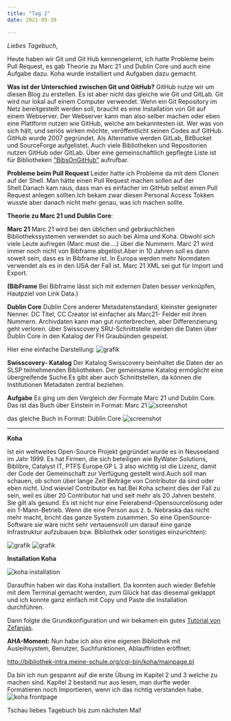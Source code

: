 ```yaml
---
title: "Tag 2"
date: 2021-09-30

---
```

_Liebes Tagebuch_,


Heute haben wir Git und Git Hub kennengelernt, ich hatte Probleme beim Pull Request, es gab Theorie zu Marc 21 und Dublin Core und auch eine Aufgabe dazu.
Koha wurde installiert und Aufgaben dazu gemacht.

**Was ist der Unterschied zwischen Git und GitHub?**
GitHub nutze wir um diesen Blog zu erstellen. Es ist aber nicht das gleiche wie Git und GitLab. Git wird nur lokal auf einem Computer verwendet. Wenn ein Git Repository im Netz bereitgestellt werden soll, braucht es eine Installation von Git auf einem Webserver. Der Webserver kann man also selber machen oder eben eine Plattform nutzen wie GitHub, welche am bekanntesten ist. Wer was von sich hält, und seriös wirken möchte, veröffentlicht seinen Codes auf GitHub. GitHub wurde 2007 gegründet. Als Alternative werden GitLab, BitBucket und SourceForge aufgelistet. Auch viele Bibliotheken und Repositorien nutzen GitHub oder GitLab. Über eine gemeinschaftlich gepflegte Liste ist für Bibliotheken ["BibsOnGitHub"](https://github.com/axel-klinger/BibsOnGitHub) aufrufbar.



**Probleme beim Pull Request**
Leider hatte ich Probleme da mit dem Clonen auf der Shell. Man hätte einen Pull Request machen sollen auf der Shell.Danach kam raus, dass man es einfacher im GitHub selbst einen Pull Request anlegen sollten.Ich bekam zwar diesen Personal Access Tokken wusste aber danach nicht mehr genau, was ich machen sollte. 



**Theorie zu Marc 21 und Dublin Core**:

**Marc 21** 
Marc 21 wird bei den üblichen und gebräuchlichen Bibliothekssystemen verwendet so auch bei Alma und Koha.
Obwohl sich viele Leute aufregen (Marc must die....) über die Nummern. Marc 21  wird immer noch nicht von Bibframe abgelöst.Aber in 10 Jahren soll es dann soweit sein, dass es in Bibframe ist. In Europa werden mehr Normdaten verwendet als es in den USA der Fall ist. Marc 21 XML sei gut für Import und Export.

**(BibFrame** Bei Bibframe lässt sich mit externen Daten besser verknüpfen, Hautpziel von Link Data.)


**Dublin Core**
Dublin Core anderer Metadatenstandard, kleinster geeigneter Nenner.
DC Titel, CC Creator ist einfacher als Marc21- Felder mit ihren Nummern.
Archivdaten kann man gut runterbrechen, aber Differenzierung geht verloren.
über Swisscovery  SRU-Schnittstelle werden die Daten über Dublin Core in den Katalog der FH Graubünden gespeist.


Hier eine einfache Darstellung:
![grafik](https://user-images.githubusercontent.com/90834735/135484783-ba68c0bd-1bb3-4d98-9186-0f78515a319b.png)


**Swisscovery- Katalog**
Der Katalog Swisscovery beinhaltet die Daten der an SLSP teilnehmenden Bibliotheken.
Der gemeinsame Katalog ermöglicht eine übergreifende Suche.Es gibt aber auch Schnittstellen, da können die Institutionen Metadaten zentral beziehen.
   


**Aufgabe**
Es ging um den Vergleich der Formate Marc 21 und Dublin Core.
Das ist das Buch über Einstein in Format: Marc 21
![screenshot](https://user-images.githubusercontent.com/90834735/135485365-123bfbb9-1b6d-4371-9a40-54ccf48f138d.png)

 das gleiche Buch in Format: Dublin Core
![screenshot](https://user-images.githubusercontent.com/90834735/135485410-b8a8fb51-2fa3-46c8-9599-340084e69a05.png)


 
    
-------------------------------------------------------------------------------------------


**Koha**

Ist ein weltweites Open-Source Projekt gegründet wurde es in Neuseeland im Jahr 1999.
Es hat Firmen, die sich beteiligen wie ByWater Solutions,  Biblibre, Catalyst IT, PTFS Europe.GP L 3 also wichtig ist die Lizenz, damit der Code der Gemeinschaft zur Verfügung gestellt wird.Auch soll man schauen, ob schon über lange Zeit Beiträge von Contributor da sind oder eben nicht. Und wieviel Contributor es hat.Bei Koha scheint dies der Fall zu sein, weil es über 20 Contributor hat und seit mehr als 20 Jahren besteht. Sie gilt als gesund. Es ist nicht nur eine Feierabend-Opensourcelösung oder ein 1-Mann-Betrieb. Wenn die eine Person aus z. b. Nebraska das nicht mehr macht, bricht das ganze System zusammen. So eine OpenSource-Software sie wäre nicht sehr vertauensvoll um darauf eine ganze Infrastruktur aufzubauen bzw. Bibliothek oder sonstiges einzurichten):

![grafik](https://user-images.githubusercontent.com/90834735/135480512-22706bf0-e948-4d8c-a635-b745f873a465.png)
![grafik](https://user-images.githubusercontent.com/90834735/135481217-a0129ced-7102-47ea-8a29-18ab59af94b0.png)

**Installation Koha**

![koha installation](https://user-images.githubusercontent.com/90834735/151423822-34e1ecdd-b552-4e41-a23e-54ca92b4c6b1.png)

Daraufhin haben wir das Koha installiert. Da konnten auch wieder Befehle mit dem Terminal gemacht werden, zum Glück hat das diesemal
geklappt und ich konnte ganz einfach mit Copy und Paste die Installation durchführen.


Dann folgte die Grundkonfiguration und wir bekamen ein gutes [Tutorial von Zefanjas](https://zefanjas.de/wie-man-koha-installiert-und-fuer-schulen-einrichtet-teil-1/).

**AHA-Moment:** Nun habe ich also eine eigenen Bibliothek mit Ausleihsystem, Benutzer, Suchfunktionen, Ablauffristen eröffnet:

http://bibliothek-intra.meine-schule.org/cgi-bin/koha/mainpage.pl




Da bin ich nun gespannt auf die erste Übung im Kapitel 2 und 3 welche zu machen sind. Kapitel 2 bestand nur aus lesen, man durfte weder Formatieren noch Importieren, wenn ich das richtig verstanden habe.
![koha frontpage](https://user-images.githubusercontent.com/90834735/151423777-2375a22b-8712-436d-848b-db78ad6dce9f.png)




Tschau liebes Tagebuch bis zum nächsten Mal!
